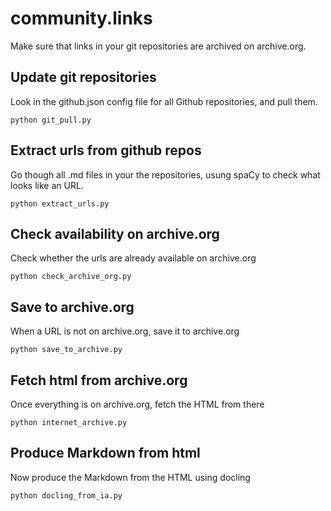 # community.links

Make sure that links in your git repositories are archived on archive.org.

## Update git repositories

Look in the github.json config file for all Github repositories, and pull them.

    python git_pull.py      

## Extract urls from github repos

Go though all .md files in your the repositories, usung spaCy to check what looks like an URL.

    python extract_urls.py

## Check availability on archive.org

Check whether the urls are already available on archive.org

    python check_archive_org.py

## Save to archive.org

When a URL is not on archive.org, save it to archive.org

    python save_to_archive.py

## Fetch html from archive.org

Once everything is on archive.org, fetch the HTML from there

    python internet_archive.py

## Produce Markdown from html

Now produce the Markdown from the HTML using docling

    python docling_from_ia.py
